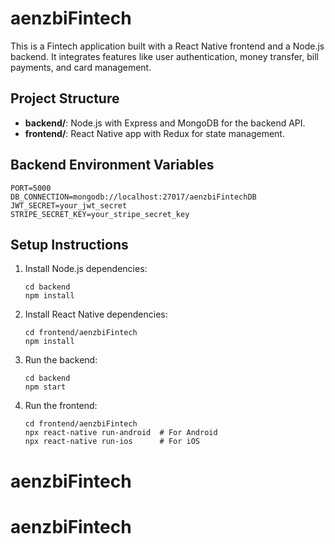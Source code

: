 # aenzbiFintech

This is a Fintech application built with a React Native frontend and a Node.js backend. It integrates features like user authentication, money transfer, bill payments, and card management.

## Project Structure

- **backend/**: Node.js with Express and MongoDB for the backend API.
- **frontend/**: React Native app with Redux for state management.

## Backend Environment Variables

```
PORT=5000
DB_CONNECTION=mongodb://localhost:27017/aenzbiFintechDB
JWT_SECRET=your_jwt_secret
STRIPE_SECRET_KEY=your_stripe_secret_key
```

## Setup Instructions

1. Install Node.js dependencies:
   ```
   cd backend
   npm install
   ```

2. Install React Native dependencies:
   ```
   cd frontend/aenzbiFintech
   npm install
   ```

3. Run the backend:
   ```
   cd backend
   npm start
   ```

4. Run the frontend:
   ```
   cd frontend/aenzbiFintech
   npx react-native run-android  # For Android
   npx react-native run-ios      # For iOS
   ```
# aenzbiFintech
# aenzbiFintech
